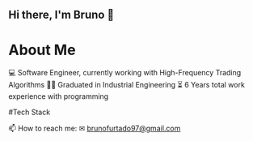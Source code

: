 ## Hi there,  I'm Bruno 👋
# About Me
💻 Software Engineer, currently working with High-Frequency Trading Algorithms
👨‍🎓 Graduated in Industrial Engineering
⏳ 6 Years total work experience with programming

#Tech Stack


📫 How to reach me: ✉ brunofurtado97@gmail.com



<!--
**brnfurtado/brnfurtado** is a ✨ _special_ ✨ repository because its `README.md` (this file) appears on your GitHub profile.

Here are some ideas to get you started:

- 🔭 I’m currently working on ...
- 🌱 I’m currently learning ...
- 👯 I’m looking to collaborate on ...
- 🤔 I’m looking for help with ...
- 💬 Ask me about ...
- 📫 How to reach me: ...
- 😄 Pronouns: ...
- ⚡ Fun fact: ...
-->
